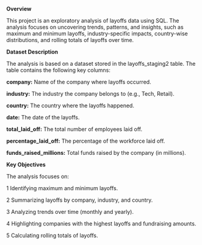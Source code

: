 **Overview**

This project is an exploratory analysis of layoffs data using SQL. The analysis focuses on uncovering trends, patterns, and insights, such as maximum and minimum layoffs, industry-specific impacts, country-wise distributions, and rolling totals of layoffs over time.

**Dataset Description**

The analysis is based on a dataset stored in the layoffs_staging2 table. The table contains the following key columns:

**company:** Name of the company where layoffs occurred.

**industry:** The industry the company belongs to (e.g., Tech, Retail).

**country:** The country where the layoffs happened.

**date:** The date of the layoffs.

**total_laid_off:** The total number of employees laid off.

**percentage_laid_off:** The percentage of the workforce laid off.

**funds_raised_millions:** Total funds raised by the company (in millions).

**Key Objectives**

The analysis focuses on:

1 Identifying maximum and minimum layoffs.

2 Summarizing layoffs by company, industry, and country.

3 Analyzing trends over time (monthly and yearly).

4 Highlighting companies with the highest layoffs and fundraising amounts.

5 Calculating rolling totals of layoffs.

